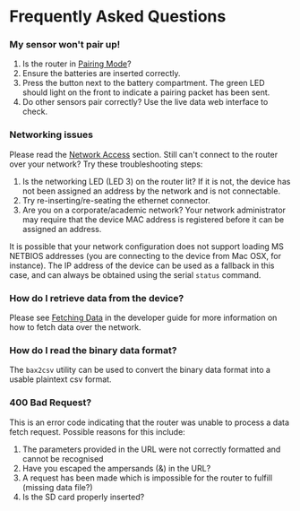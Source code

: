 # Frequently Asked Questions

### My sensor won't pair up!

 1. Is the router in [Pairing Mode](deployment.md#pairing-sensors)?
 2. Ensure the batteries are inserted correctly.
 3. Press the button next to the battery compartment. The green LED should light on the front to indicate a pairing packet has been sent.
 4. Do other sensors pair correctly? Use the live data web interface to check.

### Networking issues

Please read the [Network Access](connecting.md#network-access) section. Still
can't connect to the router over your network? Try these troubleshooting steps:

 1. Is the networking LED (LED 3) on the router lit? If it is not, the device has not been assigned an address by the network and is not connectable.
 2. Try re-inserting/re-seating the ethernet connector.
 2. Are you on a corporate/academic network? Your network administrator may require that the device MAC address is registered before it can be assigned an address. 

It is possible that your network configuration does not support loading MS 
NETBIOS addresses (you are connecting to the device from Mac OSX, for instance). 
The IP address of the device can be used as a fallback in this case, and can
always be obtained using the serial `status` command. 

### How do I retrieve data from the device?

Please see [Fetching Data](developer-api.md#fetching-data) in the developer
guide for more information on how to fetch data over the network.

### How do I read the binary data format?

The `bax2csv` utility can be used to convert the binary data format into a
usable plaintext csv format. 

### 400 Bad Request?

This is an error code indicating that the router was unable to process a data
fetch request. Possible reasons for this include:

 1. The parameters provided in the URL were not correctly formatted and cannot be recognised
 2. Have you escaped the ampersands (&) in the URL?
 3. A request has been made which is impossible for the router to fulfill (missing data file?)
 4. Is the SD card properly inserted?

